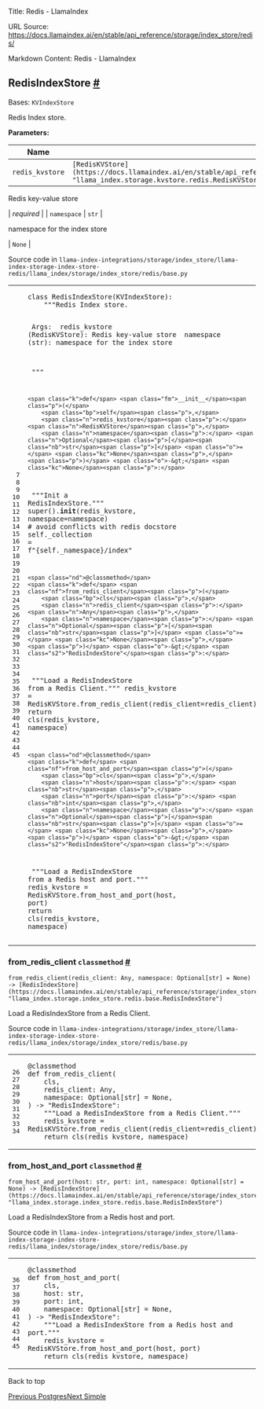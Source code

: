 Title: Redis - LlamaIndex

URL Source: https://docs.llamaindex.ai/en/stable/api_reference/storage/index_store/redis/

Markdown Content:
Redis - LlamaIndex


RedisIndexStore [#](https://docs.llamaindex.ai/en/stable/api_reference/storage/index_store/redis/#llama_index.storage.index_store.redis.RedisIndexStore "Permanent link")
-------------------------------------------------------------------------------------------------------------------------------------------------------------------------

Bases: `KVIndexStore`

Redis Index store.

**Parameters:**

| Name | Type | Description | Default |
| --- | --- | --- | --- |
| `redis_kvstore` | `[RedisKVStore](https://docs.llamaindex.ai/en/stable/api_reference/storage/kvstore/redis/#llama_index.storage.kvstore.redis.RedisKVStore "llama_index.storage.kvstore.redis.RedisKVStore")` | 
Redis key-value store



 | _required_ |
| `namespace` | `str` | 

namespace for the index store



 | `None` |

Source code in `llama-index-integrations/storage/index_store/llama-index-storage-index-store-redis/llama_index/storage/index_store/redis/base.py`

<table class="highlighttable"><tbody><tr><td class="linenos"><div class="linenodiv"><pre><span></span><span class="normal"> 7</span>
<span class="normal"> 8</span>
<span class="normal"> 9</span>
<span class="normal">10</span>
<span class="normal">11</span>
<span class="normal">12</span>
<span class="normal">13</span>
<span class="normal">14</span>
<span class="normal">15</span>
<span class="normal">16</span>
<span class="normal">17</span>
<span class="normal">18</span>
<span class="normal">19</span>
<span class="normal">20</span>
<span class="normal">21</span>
<span class="normal">22</span>
<span class="normal">23</span>
<span class="normal">24</span>
<span class="normal">25</span>
<span class="normal">26</span>
<span class="normal">27</span>
<span class="normal">28</span>
<span class="normal">29</span>
<span class="normal">30</span>
<span class="normal">31</span>
<span class="normal">32</span>
<span class="normal">33</span>
<span class="normal">34</span>
<span class="normal">35</span>
<span class="normal">36</span>
<span class="normal">37</span>
<span class="normal">38</span>
<span class="normal">39</span>
<span class="normal">40</span>
<span class="normal">41</span>
<span class="normal">42</span>
<span class="normal">43</span>
<span class="normal">44</span>
<span class="normal">45</span></pre></div></td><td class="code"><div><pre><span></span><code><span class="k">class</span> <span class="nc">RedisIndexStore</span><span class="p">(</span><span class="n">KVIndexStore</span><span class="p">):</span>
<span class="w">    </span><span class="sd">"""Redis Index store.</span>

<span class="sd">    Args:</span>
<span class="sd">        redis_kvstore (RedisKVStore): Redis key-value store</span>
<span class="sd">        namespace (str): namespace for the index store</span>

<span class="sd">    """</span>

    <span class="k">def</span> <span class="fm">__init__</span><span class="p">(</span>
        <span class="bp">self</span><span class="p">,</span>
        <span class="n">redis_kvstore</span><span class="p">:</span> <span class="n">RedisKVStore</span><span class="p">,</span>
        <span class="n">namespace</span><span class="p">:</span> <span class="n">Optional</span><span class="p">[</span><span class="nb">str</span><span class="p">]</span> <span class="o">=</span> <span class="kc">None</span><span class="p">,</span>
    <span class="p">)</span> <span class="o">-&gt;</span> <span class="kc">None</span><span class="p">:</span>
<span class="w">        </span><span class="sd">"""Init a RedisIndexStore."""</span>
        <span class="nb">super</span><span class="p">()</span><span class="o">.</span><span class="fm">__init__</span><span class="p">(</span><span class="n">redis_kvstore</span><span class="p">,</span> <span class="n">namespace</span><span class="o">=</span><span class="n">namespace</span><span class="p">)</span>
        <span class="c1"># avoid conflicts with redis docstore</span>
        <span class="bp">self</span><span class="o">.</span><span class="n">_collection</span> <span class="o">=</span> <span class="sa">f</span><span class="s2">"</span><span class="si">{</span><span class="bp">self</span><span class="o">.</span><span class="n">_namespace</span><span class="si">}</span><span class="s2">/index"</span>

    <span class="nd">@classmethod</span>
    <span class="k">def</span> <span class="nf">from_redis_client</span><span class="p">(</span>
        <span class="bp">cls</span><span class="p">,</span>
        <span class="n">redis_client</span><span class="p">:</span> <span class="n">Any</span><span class="p">,</span>
        <span class="n">namespace</span><span class="p">:</span> <span class="n">Optional</span><span class="p">[</span><span class="nb">str</span><span class="p">]</span> <span class="o">=</span> <span class="kc">None</span><span class="p">,</span>
    <span class="p">)</span> <span class="o">-&gt;</span> <span class="s2">"RedisIndexStore"</span><span class="p">:</span>
<span class="w">        </span><span class="sd">"""Load a RedisIndexStore from a Redis Client."""</span>
        <span class="n">redis_kvstore</span> <span class="o">=</span> <span class="n">RedisKVStore</span><span class="o">.</span><span class="n">from_redis_client</span><span class="p">(</span><span class="n">redis_client</span><span class="o">=</span><span class="n">redis_client</span><span class="p">)</span>
        <span class="k">return</span> <span class="bp">cls</span><span class="p">(</span><span class="n">redis_kvstore</span><span class="p">,</span> <span class="n">namespace</span><span class="p">)</span>

    <span class="nd">@classmethod</span>
    <span class="k">def</span> <span class="nf">from_host_and_port</span><span class="p">(</span>
        <span class="bp">cls</span><span class="p">,</span>
        <span class="n">host</span><span class="p">:</span> <span class="nb">str</span><span class="p">,</span>
        <span class="n">port</span><span class="p">:</span> <span class="nb">int</span><span class="p">,</span>
        <span class="n">namespace</span><span class="p">:</span> <span class="n">Optional</span><span class="p">[</span><span class="nb">str</span><span class="p">]</span> <span class="o">=</span> <span class="kc">None</span><span class="p">,</span>
    <span class="p">)</span> <span class="o">-&gt;</span> <span class="s2">"RedisIndexStore"</span><span class="p">:</span>
<span class="w">        </span><span class="sd">"""Load a RedisIndexStore from a Redis host and port."""</span>
        <span class="n">redis_kvstore</span> <span class="o">=</span> <span class="n">RedisKVStore</span><span class="o">.</span><span class="n">from_host_and_port</span><span class="p">(</span><span class="n">host</span><span class="p">,</span> <span class="n">port</span><span class="p">)</span>
        <span class="k">return</span> <span class="bp">cls</span><span class="p">(</span><span class="n">redis_kvstore</span><span class="p">,</span> <span class="n">namespace</span><span class="p">)</span>
</code></pre></div></td></tr></tbody></table>

### from\_redis\_client `classmethod` [#](https://docs.llamaindex.ai/en/stable/api_reference/storage/index_store/redis/#llama_index.storage.index_store.redis.RedisIndexStore.from_redis_client "Permanent link")

```
from_redis_client(redis_client: Any, namespace: Optional[str] = None) -> [RedisIndexStore](https://docs.llamaindex.ai/en/stable/api_reference/storage/index_store/redis/#llama_index.storage.index_store.redis.RedisIndexStore "llama_index.storage.index_store.redis.base.RedisIndexStore")
```

Load a RedisIndexStore from a Redis Client.

Source code in `llama-index-integrations/storage/index_store/llama-index-storage-index-store-redis/llama_index/storage/index_store/redis/base.py`

<table class="highlighttable"><tbody><tr><td class="linenos"><div class="linenodiv"><pre><span></span><span class="normal">26</span>
<span class="normal">27</span>
<span class="normal">28</span>
<span class="normal">29</span>
<span class="normal">30</span>
<span class="normal">31</span>
<span class="normal">32</span>
<span class="normal">33</span>
<span class="normal">34</span></pre></div></td><td class="code"><div><pre><span></span><code><span class="nd">@classmethod</span>
<span class="k">def</span> <span class="nf">from_redis_client</span><span class="p">(</span>
    <span class="bp">cls</span><span class="p">,</span>
    <span class="n">redis_client</span><span class="p">:</span> <span class="n">Any</span><span class="p">,</span>
    <span class="n">namespace</span><span class="p">:</span> <span class="n">Optional</span><span class="p">[</span><span class="nb">str</span><span class="p">]</span> <span class="o">=</span> <span class="kc">None</span><span class="p">,</span>
<span class="p">)</span> <span class="o">-&gt;</span> <span class="s2">"RedisIndexStore"</span><span class="p">:</span>
<span class="w">    </span><span class="sd">"""Load a RedisIndexStore from a Redis Client."""</span>
    <span class="n">redis_kvstore</span> <span class="o">=</span> <span class="n">RedisKVStore</span><span class="o">.</span><span class="n">from_redis_client</span><span class="p">(</span><span class="n">redis_client</span><span class="o">=</span><span class="n">redis_client</span><span class="p">)</span>
    <span class="k">return</span> <span class="bp">cls</span><span class="p">(</span><span class="n">redis_kvstore</span><span class="p">,</span> <span class="n">namespace</span><span class="p">)</span>
</code></pre></div></td></tr></tbody></table>

### from\_host\_and\_port `classmethod` [#](https://docs.llamaindex.ai/en/stable/api_reference/storage/index_store/redis/#llama_index.storage.index_store.redis.RedisIndexStore.from_host_and_port "Permanent link")

```
from_host_and_port(host: str, port: int, namespace: Optional[str] = None) -> [RedisIndexStore](https://docs.llamaindex.ai/en/stable/api_reference/storage/index_store/redis/#llama_index.storage.index_store.redis.RedisIndexStore "llama_index.storage.index_store.redis.base.RedisIndexStore")
```

Load a RedisIndexStore from a Redis host and port.

Source code in `llama-index-integrations/storage/index_store/llama-index-storage-index-store-redis/llama_index/storage/index_store/redis/base.py`

<table class="highlighttable"><tbody><tr><td class="linenos"><div class="linenodiv"><pre><span></span><span class="normal">36</span>
<span class="normal">37</span>
<span class="normal">38</span>
<span class="normal">39</span>
<span class="normal">40</span>
<span class="normal">41</span>
<span class="normal">42</span>
<span class="normal">43</span>
<span class="normal">44</span>
<span class="normal">45</span></pre></div></td><td class="code"><div><pre><span></span><code><span class="nd">@classmethod</span>
<span class="k">def</span> <span class="nf">from_host_and_port</span><span class="p">(</span>
    <span class="bp">cls</span><span class="p">,</span>
    <span class="n">host</span><span class="p">:</span> <span class="nb">str</span><span class="p">,</span>
    <span class="n">port</span><span class="p">:</span> <span class="nb">int</span><span class="p">,</span>
    <span class="n">namespace</span><span class="p">:</span> <span class="n">Optional</span><span class="p">[</span><span class="nb">str</span><span class="p">]</span> <span class="o">=</span> <span class="kc">None</span><span class="p">,</span>
<span class="p">)</span> <span class="o">-&gt;</span> <span class="s2">"RedisIndexStore"</span><span class="p">:</span>
<span class="w">    </span><span class="sd">"""Load a RedisIndexStore from a Redis host and port."""</span>
    <span class="n">redis_kvstore</span> <span class="o">=</span> <span class="n">RedisKVStore</span><span class="o">.</span><span class="n">from_host_and_port</span><span class="p">(</span><span class="n">host</span><span class="p">,</span> <span class="n">port</span><span class="p">)</span>
    <span class="k">return</span> <span class="bp">cls</span><span class="p">(</span><span class="n">redis_kvstore</span><span class="p">,</span> <span class="n">namespace</span><span class="p">)</span>
</code></pre></div></td></tr></tbody></table>

Back to top

[Previous Postgres](https://docs.llamaindex.ai/en/stable/api_reference/storage/index_store/postgres/)[Next Simple](https://docs.llamaindex.ai/en/stable/api_reference/storage/index_store/simple/)
